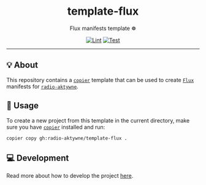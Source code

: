 <h1 align="center">template-flux</h1>

<div align="center">

Flux manifests template ☸️

[![Lint](https://github.com/radio-aktywne/template-flux/actions/workflows/lint.yaml/badge.svg)](https://github.com/radio-aktywne/template-flux/actions/workflows/lint.yaml)
[![Test](https://github.com/radio-aktywne/template-flux/actions/workflows/test.yaml/badge.svg)](https://github.com/radio-aktywne/template-flux/actions/workflows/test.yaml)

</div>

---

## 💡 About

This repository contains a [`copier`](https://copier.readthedocs.io) template
that can be used to create [`Flux`](https://fluxcd.io) manifests for
[`radio-aktywne`](https://github.com/radio-aktywne).

## 📜 Usage

To create a new project from this template in the current directory,
make sure you have [`copier`](https://copier.readthedocs.io) installed and run:

```sh
copier copy gh:radio-aktywne/template-flux .
```

## 💻 Development

Read more about how to develop the project
[here](https://github.com/radio-aktywne/template-flux/blob/main/CONTRIBUTING.md).
